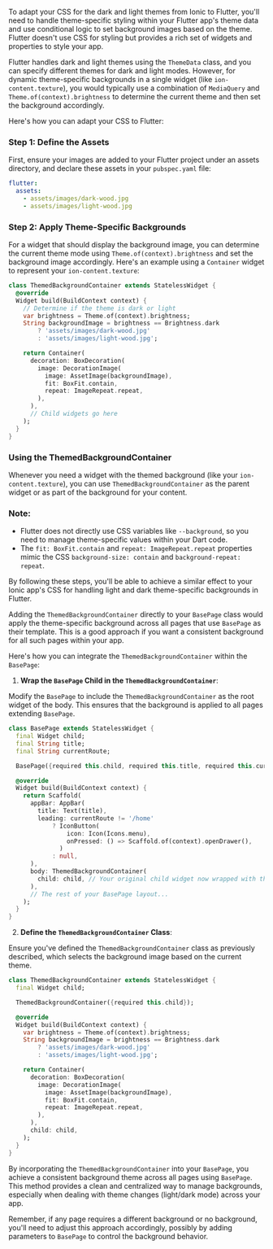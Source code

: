 To adapt your CSS for the dark and light themes from Ionic to Flutter, you'll need to handle theme-specific styling within your Flutter app's theme data and use conditional logic to set background images based on the theme. Flutter doesn't use CSS for styling but provides a rich set of widgets and properties to style your app.

Flutter handles dark and light themes using the `ThemeData` class, and you can specify different themes for dark and light modes. However, for dynamic theme-specific backgrounds in a single widget (like `ion-content.texture`), you would typically use a combination of `MediaQuery` and `Theme.of(context).brightness` to determine the current theme and then set the background accordingly.

Here's how you can adapt your CSS to Flutter:

### Step 1: Define the Assets

First, ensure your images are added to your Flutter project under an assets directory, and declare these assets in your `pubspec.yaml` file:

```yaml
flutter:
  assets:
    - assets/images/dark-wood.jpg
    - assets/images/light-wood.jpg
```

### Step 2: Apply Theme-Specific Backgrounds

For a widget that should display the background image, you can determine the current theme mode using `Theme.of(context).brightness` and set the background image accordingly. Here's an example using a `Container` widget to represent your `ion-content.texture`:

```dart
class ThemedBackgroundContainer extends StatelessWidget {
  @override
  Widget build(BuildContext context) {
    // Determine if the theme is dark or light
    var brightness = Theme.of(context).brightness;
    String backgroundImage = brightness == Brightness.dark
        ? 'assets/images/dark-wood.jpg'
        : 'assets/images/light-wood.jpg';

    return Container(
      decoration: BoxDecoration(
        image: DecorationImage(
          image: AssetImage(backgroundImage),
          fit: BoxFit.contain,
          repeat: ImageRepeat.repeat,
        ),
      ),
      // Child widgets go here
    );
  }
}
```

### Using the ThemedBackgroundContainer

Whenever you need a widget with the themed background (like your `ion-content.texture`), you can use `ThemedBackgroundContainer` as the parent widget or as part of the background for your content.

### Note:

- Flutter does not directly use CSS variables like `--background`, so you need to manage theme-specific values within your Dart code.
- The `fit: BoxFit.contain` and `repeat: ImageRepeat.repeat` properties mimic the CSS `background-size: contain` and `background-repeat: repeat`.

By following these steps, you'll be able to achieve a similar effect to your Ionic app's CSS for handling light and dark theme-specific backgrounds in Flutter.

Adding the `ThemedBackgroundContainer` directly to your `BasePage` class would apply the theme-specific background across all pages that use `BasePage` as their template. This is a good approach if you want a consistent background for all such pages within your app.

Here's how you can integrate the `ThemedBackgroundContainer` within the `BasePage`:

1. **Wrap the `BasePage` Child in the `ThemedBackgroundContainer`**:

Modify the `BasePage` to include the `ThemedBackgroundContainer` as the root widget of the body. This ensures that the background is applied to all pages extending `BasePage`.

```dart
class BasePage extends StatelessWidget {
  final Widget child;
  final String title;
  final String currentRoute;

  BasePage({required this.child, required this.title, required this.currentRoute});

  @override
  Widget build(BuildContext context) {
    return Scaffold(
      appBar: AppBar(
        title: Text(title),
        leading: currentRoute != '/home'
            ? IconButton(
                icon: Icon(Icons.menu),
                onPressed: () => Scaffold.of(context).openDrawer(),
              )
            : null,
      ),
      body: ThemedBackgroundContainer(
        child: child, // Your original child widget now wrapped with the background
      ),
      // The rest of your BasePage layout...
    );
  }
}
```

2. **Define the `ThemedBackgroundContainer` Class**:

Ensure you've defined the `ThemedBackgroundContainer` class as previously described, which selects the background image based on the current theme.

```dart
class ThemedBackgroundContainer extends StatelessWidget {
  final Widget child;

  ThemedBackgroundContainer({required this.child});

  @override
  Widget build(BuildContext context) {
    var brightness = Theme.of(context).brightness;
    String backgroundImage = brightness == Brightness.dark
        ? 'assets/images/dark-wood.jpg'
        : 'assets/images/light-wood.jpg';

    return Container(
      decoration: BoxDecoration(
        image: DecorationImage(
          image: AssetImage(backgroundImage),
          fit: BoxFit.contain,
          repeat: ImageRepeat.repeat,
        ),
      ),
      child: child,
    );
  }
}
```

By incorporating the `ThemedBackgroundContainer` into your `BasePage`, you achieve a consistent background theme across all pages using `BasePage`. This method provides a clean and centralized way to manage backgrounds, especially when dealing with theme changes (light/dark mode) across your app.

Remember, if any page requires a different background or no background, you'll need to adjust this approach accordingly, possibly by adding parameters to `BasePage` to control the background behavior.
